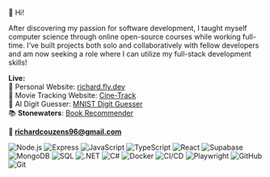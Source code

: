 👋 Hi!

After discovering my passion for software development, I taught myself computer science through online
open-source courses while working full-time. I’ve built projects both solo and collaboratively with fellow
developers and am now seeking a role where I can utilize my full-stack development skills!

**Live:**  
🧑 Personal Website: [richard.fly.dev](https://richard.fly.dev)  
🍿 Movie Tracking Website: [Cine-Track](https://cine-track.fly.dev/)  
🤖 AI Digit Guesser: [MNIST Digit Guesser](https://mnist-digit-guesser.fly.dev/)  
📚 **Stonewaters**: [Book Recommender](https://pro0217-bookrecommender.onrender.com/)

**📧 richardcouzens96@gmail.com** 

![Node.js](https://img.shields.io/badge/Node.js-000?style=for-the-badge&logo=node.js&logoColor=43853D)
![Express](https://img.shields.io/badge/Express-000?style=for-the-badge&logo=express&logoColor=000000)
![JavaScript](https://img.shields.io/badge/JavaScript-000?style=for-the-badge&logo=javascript&logoColor=F7DF1E)
![TypeScript](https://img.shields.io/badge/TypeScript-000?style=for-the-badge&logo=typescript&logoColor=3178C6)
![React](https://img.shields.io/badge/React-000?style=for-the-badge&logo=react&logoColor=61DAFB)
![Supabase](https://img.shields.io/badge/Supabase-000?style=for-the-badge&logo=supabase&logoColor=00C160)
![MongoDB](https://img.shields.io/badge/MongoDB-000?style=for-the-badge&logo=mongodb&logoColor=47A248)
![SQL](https://img.shields.io/badge/SQL-000?style=for-the-badge&logo=postgresql&logoColor=006AFF)
![.NET](https://img.shields.io/badge/.NET-000?style=for-the-badge&logo=.net&logoColor=512BD4)
![C#](https://img.shields.io/badge/C%23-000?style=for-the-badge&logo=c-sharp&logoColor=239120)
![Docker](https://img.shields.io/badge/Docker-000?style=for-the-badge&logo=docker&logoColor=2496ED)
![CI/CD](https://img.shields.io/badge/CI/CD-000?style=for-the-badge&logo=github-actions&logoColor=2088FF)
![Playwright](https://img.shields.io/badge/Playwright-000?style=for-the-badge&logo=playwright&logoColor=3399FF)
![GitHub](https://img.shields.io/badge/GitHub-000?style=for-the-badge&logo=github&logoColor=FFFFFF)
![Git](https://img.shields.io/badge/Git-000?style=for-the-badge&logo=git&logoColor=F05032)

